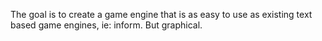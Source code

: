 The goal is to create a game engine that is as easy to use as existing text based game engines, ie: inform. But graphical.